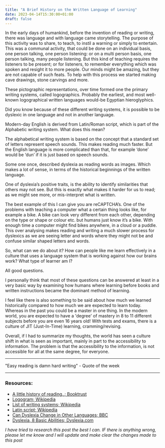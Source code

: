```yaml
---
title: "A Brief History on the Written Language of Learning"
date: 2023-04-14T15:30:00+01:00
draft: false
---
```


In the early days of humankind, before the invention of reading or writing, there was language and with language came storytelling. The purpose of this activity was to share, to teach, to instil a warning or simply to entertain. This was a communal activity, that could be done on an individual basis, one person talking, one person listening: or on a multi person basis, one person talking, many people listening. But this kind of teaching requires the listeners to be present; or for listeners, to remember everything which was spoken and resight it to more people. Our minds might be amazing, but they are not capable of such feats. To help with this process we started making cave drawings, stone carvings and more.

These pictographic representations, over time formed one the primary writing systems, called logographics. Probably the earliest, and most well-known logographical written languages would-be Egyptian hieroglyphics.

Did you know because of these different writing systems, it is possible to be dyslexic in one language and not in another language.

Modern-day English is derived from Latin/Roman script, which is part of the Alphabetic writing system. What does this mean? 

The alphabetical writing system is based on the concept that a standard set of letters represent speech sounds. This makes reading much faster. 	But the English language is more complicated than that, for example ‘done’ would be ‘dun’ if it is just based on speech sounds. 

Some one once, described dyslexia as reading words as images. Which makes a lot of sense, in terms of the historical beginnings of the written language. 

One of dyslexia’s positive traits, is the ability to identify similarities that others may not see. But this is exactly what makes it harder for us to read; as we might see more, or mis-interpret what is written. 

The best example of this I can give you are reCAPTCHA’s. One of the problems with teaching a computer what a certain thing looks like, for example a bike. A bike can look very different from each other, depending on the type or shape or colour etc. but humans just know it’s a bike. With enough time a computer might find bikes anywhere, in a cloud or a puddle. This over analysing makes reading and writing a much slower process for dyslexics as we are seeing letter and words where they might not be and confuse similar shaped letters and words.

So, what can we do about it? How can people like me learn effectively in a culture that uses a language system that is working against how our brains work? What type of learner am I? 

All good questions.

I personally think that most of these questions can be answered at least in a very basic way by examining how humans where learning before books and written instructions became the dominant method of learning. 

I feel like there is also something to be said about how much we learned historically compared to how much we are expected to learn today. Whereas in the past you could be a master in one thing. In the modern world, you are expected to have a 'degree' of mastery in 8 to 11 different subjects before you are even 16 years old! With tests and exams, there is a culture of JIT (Just-In-Time) learning, cramming/revising.

Overall, if I had to summarize my thoughts, the world has seen a culture shift in what is seen as important, mainly in part to the accessibility to information. The problem is that the accessibility to the information, is not accessible for all at the same degree, for everyone.

---

"Easy reading is damn hard writing" - Quote of the week

---

### Resources:

- [A little history of reading..; Booktrust](https://www.booktrust.org.uk/news-and-features/features/2019/december/a-little-history-of-reading-how-the-first-books-came-to-be/)
- [Logogram; Wikipedia](https://en.wikipedia.org/wiki/Logogram)
- [List of writing systems; Wikipedia](https://en.wikipedia.org/wiki/List_of_writing_systems)
- [Latin script; Wikipedia](https://en.wikipedia.org/wiki/Latin_script)
- [Can Dyslexia Change in Other Languages; BBC](https://www.bbc.com/future/article/20230302-can-dyslexia-change-in-other-languages)
- [Dyslexia, 8 Basic Abilities; Dyslexia.com](https://www.dyslexia.com/about-dyslexia/dyslexic-talents/dyslexia-8-basic-abilities/)

*I have tried to research this post the best I can. IF there is anything wrong, please let me know and I will update and make clear the changes made to this post*
